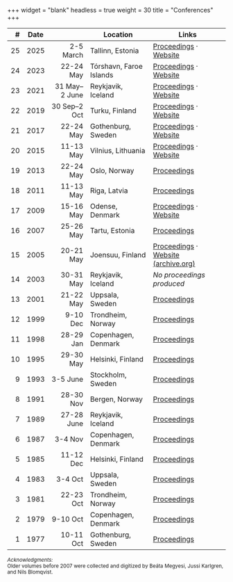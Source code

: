 +++
widget = "blank"
headless = true
weight = 30
title = "Conferences"
+++

| #   | Date |    | Location | Links |
| ---:|:----:| --:| -------- | ----- |
| 25  | 2025 | 2-5 March | Tallinn, Estonia | [Proceedings](https://hdl.handle.net/10062/107190) · [Website](https://sites.google.com/view/nodalida-bhlt2025) |
| 24  | 2023 | 22-24 May | Tórshavn, Faroe Islands | [Proceedings](https://aclanthology.org/volumes/2023.nodalida-1/) · [Website](https://www.nodalida2023.fo/) |
| 23  | 2021 | 31 May–2 June | Reykjavik, Iceland | [Proceedings](https://aclanthology.org/volumes/2021.nodalida-main/) · [Website](https://nodalida2021.github.io/) |
| 22 | 2019 | 30 Sep–2 Oct | Turku, Finland | [Proceedings](https://aclanthology.org/events/nodalida-2019/) · [Website](https://nodalida2019.org/) |
| 21 | 2017 | 22-24 May | Gothenburg, Sweden | [Proceedings](https://aclanthology.org/events/nodalida-2017/) · [Website](http://nodalida2017.se/) |
| 20 | 2015 | 11-13 May | Vilnius, Lithuania | [Proceedings](https://aclanthology.org/volumes/W15-18/) · [Website](https://www2.lingfil.uu.se/nodalida2015/) |
| 19 | 2013 | 22-24 May | Oslo, Norway | [Proceedings](https://aclanthology.org/volumes/W13-56/) |
| 18 | 2011 | 11-13 May | Riga, Latvia | [Proceedings](https://aclanthology.org/volumes/W11-46/) |
| 17 | 2009 | 15-16 May | Odense, Denmark | [Proceedings](https://aclanthology.org/volumes/W09-46/) · [Website](https://edu.visl.dk/nodalida2009/) |
| 16 | 2007 | 25-26 May | Tartu, Estonia | [Proceedings](https://aclanthology.org/volumes/W07-24/) |
| 15 | 2005 | 20-21 May | Joensuu, Finland | [Proceedings](https://aclanthology.org/volumes/W05-17/) · [Website (archive.org)](https://web.archive.org/web/20061006035557/http://phon.joensuu.fi/nodalida2005/) |
| 14 | 2003 | 30-31 May | Reykjavik, Iceland | _No proceedings produced_ |
| 13 | 2001 | 21-22 May | Uppsala, Sweden | [Proceedings](https://aclanthology.org/volumes/W01-17/) |
| 12 | 1999 | 9-10 Dec | Trondheim, Norway | [Proceedings](https://aclanthology.org/volumes/W99-10/) |
| 11 | 1998 | 28-29 Jan | Copenhagen, Denmark | [Proceedings](https://aclanthology.org/volumes/W98-16/) |
| 10 | 1995 | 29-30 May | Helsinki, Finland | [Proceedings](https://aclanthology.org/volumes/W95-02/) |
| 9  | 1993 | 3-5 June | Stockholm, Sweden | [Proceedings](https://aclanthology.org/volumes/W93-04/) |
| 8  | 1991 | 28-30 Nov | Bergen, Norway | [Proceedings](https://aclanthology.org/volumes/W91-03/) |
| 7  | 1989 | 27-28 June | Reykjavik, Iceland | [Proceedings](https://aclanthology.org/volumes/W89-01/) |
| 6  | 1987 | 3-4 Nov | Copenhagen, Denmark | [Proceedings](https://aclanthology.org/volumes/W87-01/) |
| 5  | 1985 | 11-12 Dec | Helsinki, Finland | [Proceedings](https://aclanthology.org/volumes/W85-01/) |
| 4  | 1983 | 3-4 Oct | Uppsala, Sweden | [Proceedings](https://aclanthology.org/volumes/W83-01/) |
| 3  | 1981 | 22-23 Oct | Trondheim, Norway | [Proceedings](https://aclanthology.org/volumes/W81-01/) |
| 2  | 1979 | 9-10 Oct | Copenhagen, Denmark | [Proceedings](https://aclanthology.org/volumes/W79-01/) |
| 1  | 1977 | 10-11 Oct | Gothenburg, Sweden | [Proceedings](https://aclanthology.org/volumes/W77-01/) |


<small class="text-muted">
<em>Acknowledgments:</em><br />
Older volumes before 2007 were collected and digitized by Beáta Megyesi, Jussi Karlgren, and Nils Blomqvist.
</small>
